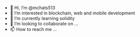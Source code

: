 - 👋 Hi, I’m @mchats513
- 👀 I’m interested in blockchain, web and mobile development
- 🌱 I’m currently learning solidity
- 💞️ I’m looking to collaborate on ...
- 📫 How to reach me ...

<!---
mchats513/mchats513 is a ✨ special ✨ repository because its `README.md` (this file) appears on your GitHub profile.
You can click the Preview link to take a look at your changes.
--->
